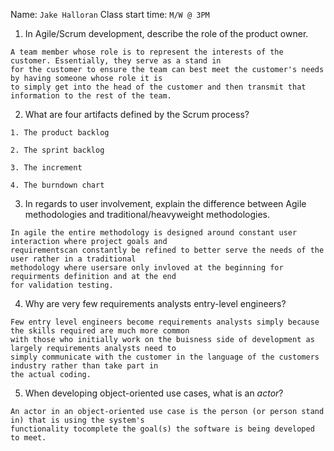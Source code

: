 Name: `Jake Halloran` Class start time: `M/W @ 3PM`

1. In Agile/Scrum development, describe the role of the product owner.

```
A team member whose role is to represent the interests of the customer. Essentially, they serve as a stand in 
for the customer to ensure the team can best meet the customer's needs by having someone whose role it is
to simply get into the head of the customer and then transmit that information to the rest of the team.

```

2. What are four artifacts defined by the Scrum process?

```
1. The product backlog

2. The sprint backlog

3. The increment

4. The burndown chart
```

3. In regards to user involvement, explain the difference between Agile methodologies and traditional/heavyweight methodologies.

```
In agile the entire methodology is designed around constant user interaction where project goals and 
requirementscan constantly be refined to better serve the needs of the user rather in a traditional
methodology where usersare only invloved at the beginning for requirments definition and at the end
for validation testing.
```

4. Why are very few requirements analysts entry-level engineers?

```
Few entry level engineers become requirements analysts simply because the skills required are much more common
with those who initially work on the buisness side of development as largely requirements analysts need to
simply communicate with the customer in the language of the customers industry rather than take part in
the actual coding. 

```

5. When developing object-oriented use cases, what is an _actor_?

```
An actor in an object-oriented use case is the person (or person stand in) that is using the system's
functionality tocomplete the goal(s) the software is being developed to meet.

```
